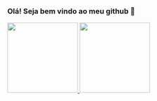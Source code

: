 

### Olá! Seja bem vindo ao meu github 👋
 <div>
  <a href="https://github.com/dllack">
  <img height="160em" src="https://github-readme-stats.vercel.app/api?username=dllack&show_icons=true&theme=midnight-purple&include_all_commits=true&count_private=true"/>

  <img height="160em" src="https://github-readme-stats.vercel.app/api/top-langs/?username=dllack&layout=compact&langs_count=7&theme=midnight-purple"/>
</div>

<div style="display: inline_block"><br>
